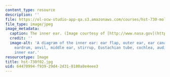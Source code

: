 ```yaml
---
content_type: resource
description: ''
file: https://ol-ocw-studio-app-qa.s3.amazonaws.com/courses/hst-730-molecular-biology-for-the-auditory-system-fall-2002/64470994f93929d42d318180a8e4eee3_hst-730f02.jpg
file_type: image/jpeg
image_metadata:
  caption: The inner ear. (Image courtesy of [http://www.nasa.gov](http://www.nasa.gov).)
  credit: ''
  image-alt: 'A diagram of the inner ear: ear flap, outer ear, ear canal, hammer,
    eardrum, anvil, middle ear, stirrup, Eustachian tube, cochlea, auditory nerve,
    inner ear.'
resourcetype: Image
title: hst-730f02.jpg
uid: 64470994-f939-29d4-2d31-8180a8e4eee3
---
```

